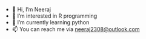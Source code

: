 - 👋 Hi, I’m Neeraj
- 👀 I’m interested in R programming
- 🌱 I’m currently learning python
- 📫 You can reach me via neeraj2308@outlook.com

<!---
Neeraj2308/Neeraj2308 is a ✨ special ✨ repository because its `README.md` (this file) appears on your GitHub profile.
You can click the Preview link to take a look at your changes.
--->
